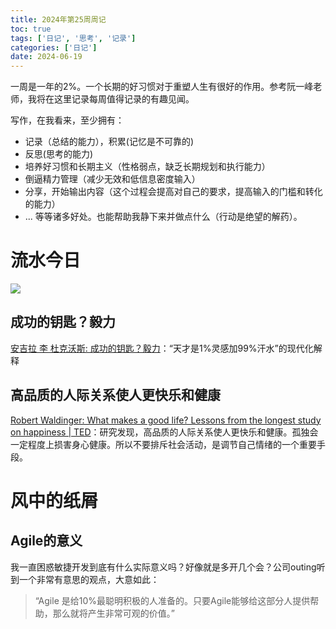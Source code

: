 ```yaml
---
title: 2024年第25周周记
toc: true
tags: ['日记', '思考', '记录']
categories: ['日记']
date: 2024-06-19
---
```


一周是一年的2%。一个长期的好习惯对于重塑人生有很好的作用。参考阮一峰老师，我将在这里记录每周值得记录的有趣见闻。

写作，在我看来，至少拥有：
- 记录（总结的能力），积累(记忆是不可靠的)
- 反思(思考的能力)
- 培养好习惯和长期主义（性格弱点，缺乏长期规划和执行能力）
- 倒逼精力管理（减少无效和低信息密度输入）
- 分享，开始输出内容（这个过程会提高对自己的要求，提高输入的门槛和转化的能力）
- ...
等等诸多好处。也能帮助我静下来并做点什么（行动是绝望的解药）。

<!-- more -->

# 流水今日

![](巴别塔.jpeg)

## 成功的钥匙？毅力

[安吉拉 李 杜克沃斯: 成功的钥匙？毅力](https://youtu.be/H14bBuluwB8?si=IHPiwG4uMJiG01vt)：“天才是1%灵感加99%汗水”的现代化解释

## 高品质的人际关系使人更快乐和健康

[Robert Waldinger: What makes a good life? Lessons from the longest study on happiness | TED](https://youtu.be/8KkKuTCFvzI?si=XGGqhPqT-t7uv_bV)：研究发现，高品质的人际关系使人更快乐和健康。孤独会一定程度上损害身心健康。所以不要排斥社会活动，是调节自己情绪的一个重要手段。

# 风中的纸屑
## Agile的意义
我一直困惑敏捷开发到底有什么实际意义吗？好像就是多开几个会？公司outing听到一个非常有意思的观点，大意如此：
> “Agile 是给10%最聪明积极的人准备的。只要Agile能够给这部分人提供帮助，那么就将产生非常可观的价值。”



